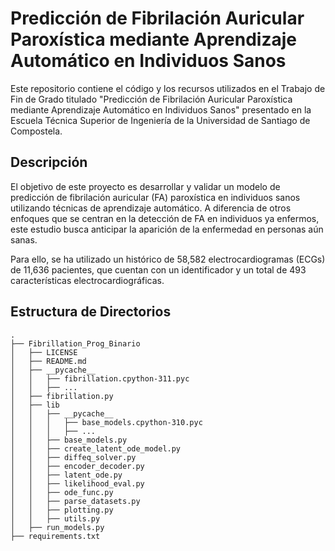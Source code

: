 # Predicción de Fibrilación Auricular Paroxística mediante Aprendizaje Automático en Individuos Sanos

Este repositorio contiene el código y los recursos utilizados en el Trabajo de Fin de Grado titulado "Predicción de Fibrilación Auricular Paroxística mediante Aprendizaje Automático en Individuos Sanos" presentado en la Escuela Técnica Superior de Ingeniería de la Universidad de Santiago de Compostela.

## Descripción

El objetivo de este proyecto es desarrollar y validar un modelo de predicción de fibrilación auricular (FA) paroxística en individuos sanos utilizando técnicas de aprendizaje automático. A diferencia de otros enfoques que se centran en la detección de FA en individuos ya enfermos, este estudio busca anticipar la aparición de la enfermedad en personas aún sanas.

Para ello, se ha utilizado un histórico de 58,582 electrocardiogramas (ECGs) de 11,636 pacientes, que cuentan con un identificador y un total de 493 características electrocardiográficas.

## Estructura de Directorios

```plaintext
.
├── Fibrillation_Prog_Binario
│   ├── LICENSE
│   ├── README.md
│   ├── __pycache__
│   │   ├── fibrillation.cpython-311.pyc
│   │   ├── ...
│   ├── fibrillation.py
│   ├── lib
│   │   ├── __pycache__
│   │   │   ├── base_models.cpython-310.pyc
│   │   │   ├── ...
│   │   ├── base_models.py
│   │   ├── create_latent_ode_model.py
│   │   ├── diffeq_solver.py
│   │   ├── encoder_decoder.py
│   │   ├── latent_ode.py
│   │   ├── likelihood_eval.py
│   │   ├── ode_func.py
│   │   ├── parse_datasets.py
│   │   ├── plotting.py
│   │   ├── utils.py
│   ├── run_models.py
├── requirements.txt
